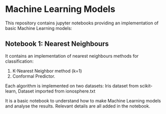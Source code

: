 # Machine Learning Models
This repository contains jupyter notebooks providing an implementation of basic Machine Learning models:

## Notebook 1: Nearest Neighbours 
It contains an implementation of nearest neighbours methods for classification:
1) K-Nearest Neighbor method (k=1)
2) Conformal Predictor.

Each algorithm is implemented on two datasets: Iris dataset from scikit-learn, Dataset imported from ionosphere.txt


It is a basic notebook to understand how to make Machine Learning models and analyse the results. Relevant details are all added in the notebook.
